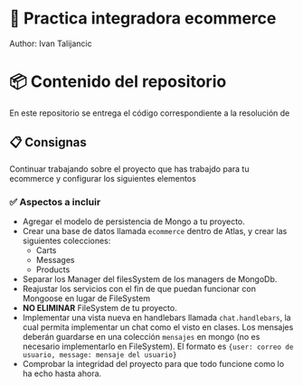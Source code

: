 # 🚀 Practica integradora ecommerce
Author: Ivan Talijancic

# 📦 Contenido del repositorio
En este repositorio se entrega el código correspondiente a la resolución de

## 📋 Consignas
Continuar trabajando sobre el proyecto que has trabajdo para tu ecommerce y configurar los siguientes elementos

### ✅ Aspectos a incluir
- Agregar el modelo de persistencia de Mongo a tu proyecto.
- Crear una base de datos llamada `ecommerce` dentro de Atlas, y crear las siguientes colecciones:
    - Carts
    - Messages
    - Products
- Separar los Manager del filesSystem de los managers de MongoDb.
- Reajustar los servicios con el fin de que puedan funcionar con Mongoose en lugar de FileSystem
- **NO ELIMINAR** FileSystem de tu proyecto.
- Implementar una vista nueva en handlebars llamada `chat.handlebars`, la cual permita implementar un chat como el visto en clases. Los mensajes deberán guardarse en una colección `mensajes` en mongo (no es necesario implementarlo en FileSystem). El formato es `{user: correo de usuario, message: mensaje del usuario}`
- Comprobar la integridad del proyecto para que todo funcione como lo ha echo hasta ahora.